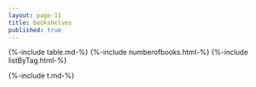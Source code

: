 ```yaml
---
layout: page-11
title: bookshelves
published: true
---
```


{%-include table.md-%}
{%-include numberofbooks.html-%}
{%-include listByTag.html-%}

{%-include t.md-%}
